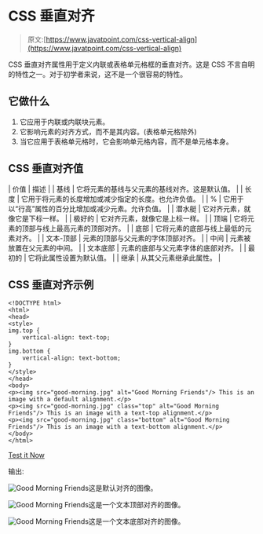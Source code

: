 # CSS 垂直对齐

> 原文:[https://www.javatpoint.com/css-vertical-align](https://www.javatpoint.com/css-vertical-align)

CSS 垂直对齐属性用于定义内联或表格单元格框的垂直对齐。这是 CSS 不言自明的特性之一。对于初学者来说，这不是一个很容易的特性。

## 它做什么

1.  它应用于内联或内联块元素。
2.  它影响元素的对齐方式，而不是其内容。(表格单元格除外)
3.  当它应用于表格单元格时，它会影响单元格内容，而不是单元格本身。

## CSS 垂直对齐值

| 价值 | 描述 |
| 基线 | 它将元素的基线与父元素的基线对齐。这是默认值。 |
| 长度 | 它用于将元素的长度增加或减少指定的长度。也允许负值。 |
| % | 它用于以“行高”属性的百分比增加或减少元素。允许负值。 |
| 潜水艇 | 它对齐元素，就像它是下标一样。 |
| 极好的 | 它对齐元素，就像它是上标一样。 |
| 顶端 | 它将元素的顶部与线上最高元素的顶部对齐。 |
| 底部 | 它将元素的底部与线上最低的元素对齐。 |
| 文本-顶部 | 元素的顶部与父元素的字体顶部对齐。 |
| 中间 | 元素被放置在父元素的中间。 |
| 文本底部 | 元素的底部与父元素字体的底部对齐。 |
| 最初的 | 它将此属性设置为默认值。 |
| 继承 | 从其父元素继承此属性。 |

## CSS 垂直对齐示例

```
<!DOCTYPE html>
<html>
<head>
<style>
img.top {
    vertical-align: text-top;
}
img.bottom {
    vertical-align: text-bottom;
}
</style>
</head>
<body>
<p><img src="good-morning.jpg" alt="Good Morning Friends"/> This is an image with a default alignment.</p> 
<p><img src="good-morning.jpg" class="top" alt="Good Morning Friends"/> This is an image with a text-top alignment.</p> 
<p><img src="good-morning.jpg" class="bottom" alt="Good Morning Friends"/> This is an image with a text-bottom alignment.</p>
</body>
</html>

```

[Test it Now](https://www.javatpoint.com/oprweb/test.jsp?filename=cssverticalalign1)

输出:

![Good Morning Friends](../Images/9c7a140986ddecb40418b83cbc546356.png)这是默认对齐的图像。

![Good Morning Friends](../Images/9c7a140986ddecb40418b83cbc546356.png)这是一个文本顶部对齐的图像。

![Good Morning Friends](../Images/9c7a140986ddecb40418b83cbc546356.png)这是一个文本底部对齐的图像。